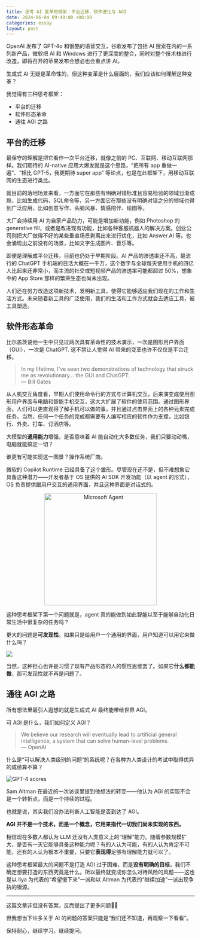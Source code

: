 ```yaml
---
title: 思考 AI 变革的框架：平台迁移、软件进化与 AGI
date: 2024-06-04 09:49:00 +08:00
categories: essay
layout: post
---
```


OpenAI 发布了 GPT-4o 和很酷的语音交互，谷歌发布了包括 AI 搜索在内的一系列新产品，微软把 AI 和 Windows 进行了更深度的整合，同时对整个技术栈进行改造，即将召开的苹果发布会想必也会重点讲 AI。

生成式 AI 无疑是革命性的，但这种变革是什么层面的，我们应该如何理解这种变革？

我觉得有三种思考框架：
* 平台的迁移
* 软件形态革命
* 通往 AGI 之路

## 平台的迁移

最保守的理解是把它看作一次平台迁移，就像之前的 PC、互联网、移动互联网那样。我们期待的 AI-native 应用大爆发就是这个思路，“把所有 app 重做一遍”、“相比 GPT-5，我更期待 super app” 等论点，也是在此框架下，用移动互联网的生态进行类比。

就目前的落地场景来看，一方面它在那些有明确对错标准且容易检验的领域日渐成熟，比如生成代码、SQL命令等，另一方面它在那些没有明确对错之分的领域也得到广泛应用，比如创意写作、头脑风暴、情感陪伴、绘图等。

大厂会持续用 AI 为自家产品助力，可能是增加新功能，例如 Photoshop 的 generative fill，或者是改进现有功能，比如各种客服机器人的解决方案。创业公司则把大厂做得不好的某些垂直场景剥离出来进行优化，比如 Answer.AI 等。也会涌现出之前没有的场景，比如文字生成图片、音乐等。

即便是理解成平台迁移，目前也仍处于早期阶段。AI 产品的渗透率还不高，最流行的 ChatGPT 手机端的日活大概在一千万，这个数字与全球每天使用手机的四亿人比起来还非常小，而主流的社交或短视频产品的渗透率可能都超过 50%，想象中的 App Store 那样的繁荣生态也尚未出现。

人们还在努力改造这项新技术，发明新工具，使得它能够适应我们现在的工作和生活方式。未来随着新工具的广泛使用，我们的生活和工作方式就会去适应工具，被工具塑造。

## 软件形态革命

比尔盖茨说他一生中只见过两次具有革命性的技术演示，一次是图形用户界面（GUI），一次是 ChatGPT. 这不禁让人觉得 AI 带来的变革也许不仅仅是平台迁移。

> In my lifetime, I've seen two demonstrations of technology that struck me as revolutionary... the GUI and ChatGPT.
<br>— Bill Gates

从人机交互角度看，早期人们使用命令行的方式与计算机交互，后来演变成使用图形用户界面与电脑和智能手机交互，这大大扩展了软件的使用范围。通过图形界面，人们可以更直观得了解手机可以做的事，并且通过点击界面上的各种元素完成任务。当然，任何一个任务的完成都需要有人编写相应的软件作为支撑，比如银行、外卖、打车、订酒店等。

大模型的**通用能力**增强，是否意味着 AI 能自动化大多数任务，我们只要动动嘴，电脑就能搞定一切？

谁更有可能实现这一图景？操作系统厂商。

微软的 Copilot Runtime 已经具备了这个雏形。尽管现在还不是，但不难想象它具备这种潜力——开发者基于 OS 提供的 AI SDK 开发功能（以 agent 的形式），OS 负责提供跟用户交互的通用界面，并且这种界面是对话式的。

<div style="text-align: center">
    <img src="https://objectstorageapi.bja.sealos.run/nvkj4xo6-wangyazhou.com/blog/ms-agent.png" alt="Microsoft Agent" width="300" />
</div>

这种思考框架下第一个问题就是，agent 真的能做到如此智能以至于能够自动化日常生活中很复杂的任务吗？

更大的问题是**可发现性**。如果只是给用户一个通用的界面，用户知道可以用它来做什么吗？

<img src="https://objectstorageapi.bja.sealos.run/nvkj4xo6-wangyazhou.com/blog/chatgpt.png" />

当然，这种担心也许是习惯了现有产品形态的人的惯性思维罢了。如果它**什么都能做**，那可发现性就不再是问题了。

## 通往 AGI 之路

所有想法里最引人遐想的就是生成式 AI 最终能带给世界 AGI。

可 AGI 是什么，我们如何定义 AGI？

> We believe our research will eventually lead to artificial general intelligence, a system that can solve human-level problems.
<br>— OpenAI

什么是“可以解决人类级别的问题”的系统呢？在各种为人类设计的考试中取得优异的成绩算不算？

<img src="https://objectstorageapi.bja.sealos.run/nvkj4xo6-wangyazhou.com/blog/gpt4-exam-score.png" alt="GPT-4 scores" />

Sam Altman 在最近的一次访谈里提到他想法的转变——他认为 AGI 的实现不会是一个转折点，而是一个持续的过程。

也就是说，其实我们没办法判断人工智能是否到达了 AGI。

**AGI 并不是一个技术，而是一个概念，它用来指代一切我们尚未实现的东西。**

相信现在多数人都认为 LLM 还没有人类意义上的“理解”能力。随着参数规模扩大，是否有一天它能够具备这种能力呢？有的人认为可能，有的人认为肯定不可能，还有的人认为根本不重要，只要它**表现得**足够有理解能力就可以了。

这种思考框架最大的问题不是打造 AGI 过于困难，而是**没有明确的目标**，我们不确定想要打造的东西究竟是什么。所以最终就变成你怎么对待风险的风题——这也是以 Ilya 为代表的“希望慢下来”一派和以 Altman 为代表的“继续加速”一派出现争执的根源。

---

这篇文章非但没有答案，反而提出了更多问题🤦‍♂️ 

但我想当下许多关于 AI 的问题的答案只能是“我们还不知道，再观察一下看看”。

保持耐心，继续学习，继续提问。